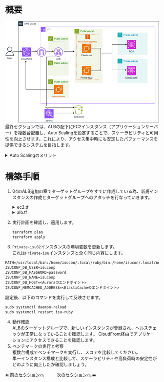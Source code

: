 # 概要
![08](../images/private-isu08.png) 
最終セクションでは、ALBの配下にEC2インスタンス（アプリケーションサーバー）を複数台配置し、Auto Scalingを設定することで、スケーラビリティと可用性を向上させます。これにより、アクセス集中時にも安定したパフォーマンスを提供できるシステムを目指します。
<details>
<summary>Auto Scalingのメリット</summary>
<ul>
<li><strong>可用性の向上:</strong> インスタンスに障害が発生した場合、自動的に新しいインスタンスを起動して置き換えます。</li>
<li><strong>スケーラビリティ:</strong> 負荷に応じてインスタンス数を自動的に増減させ、常に適切なキャパシティを維持します。</li>
<li><strong>コスト最適化:</strong> 必要最小限のインスタンス数で運用し、不要なコストを削減します。</li>
<li><strong>運用の自動化:</strong> 手動でのインスタンス増減作業が不要になります。</li>
</ul>
</details>

# 構築手順
1. 04のALB追加の章でターゲットグループをすでに作成している為、新規インスタンスの作成とターゲットグループへのアタッチを行なっていきます。
    <details>
    <summary>ec2.tf</summary>

    ```
    resource "aws_instance" "private_isu_web02" {
        ami                         = "ami-04f51de327e6c4656" #Private-isu-AMI
        instance_type               = "c7a.large"
        iam_instance_profile        = aws_iam_instance_profile.private_isu_web_profile.name
        associate_public_ip_address = true
        vpc_security_group_ids      = [aws_security_group.private_isu_web.id]
        subnet_id                   = aws_subnet.public_1a.id
        user_data                   = <<-EOF
                snap install amazon-ssm-agent --classic
                snap start amazon-ssm-agent

            EOF
        tags = {
            Name = "Private-isu02"
        }
    }
    ```

    </details>

    <details>
    <summary>alb.tf</summary>

    ```
    resource "aws_lb_target_group_attachment" "private_isu02" {
        target_group_arn = aws_lb_target_group.private_isu.arn
        target_id        = aws_instance.private_isu_web02.id
    }
    ```
    </details>


2. 実行計画を確認し、適用します。
    ```
    terraform plan
    terraform apply
    ```

3. `Private-isu02`インスタンスの環境変数を更新します。  
これは`Private-isu`インスタンスと全く同じ内容にします。
  ```
  PATH=/usr/local/bin:/home/isucon/.local/ruby/bin:/home/isucon/.local/node/bin:/home/isucon/.local/python3/bin:/home/isucon/.local/perl/bin:/home/isucon/.local/php/bin:/home/isucon/.local/php/sbin:/home/isucon/.local/go/bin:/home/isucon/.local/scala/bin:/usr/bin/:/bin/:$PATH
  ISUCONP_DB_USER=isuconp
  ISUCONP_DB_PASSWORD=password
  ISUCONP_DB_NAME=isuconp
  ISUCONP_DB_HOST=<Auroraのエンドポイント>
  ISUCONP_MEMCACHED_ADDRESS=<ElastiCacheのエンドポイント>
  ```

  設定後、以下のコマンドを実行して反映させます。
  ```
  sudo systemctl daemon-reload
  sudo systemctl restart isu-ruby
  ```

4. 動作確認  
    ALBのターゲットグループで、新しいインスタンスが登録され、ヘルスチェックが正常になっていることを確認します。
    CloudFront経由でアプリケーションにアクセスできることを確認します。
5. ベンチマークの実行と考察  
    複数台構成でベンチマークを実行し、スコアを比較してください。  
    単一インスタンス構成と比較して、スケーラビリティや高負荷時の安定性がどのように向上したか確認しましょう。

[⬅️ 前のセクションへ](../07-elasticache-integration/README.md)　　　[次のセクションへ ➡️](../09-multi-process/README.md)

